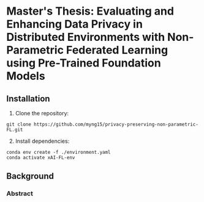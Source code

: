 # Master's Thesis: Evaluating and Enhancing Data Privacy in Distributed Environments with Non-Parametric Federated Learning using Pre-Trained Foundation Models 


## Installation
1. Clone the repository:
```
git clone https://github.com/myng15/privacy-preserving-non-parametric-FL.git 
```

2. Install dependencies:
```
conda env create -f ./environment.yaml
conda activate xAI-FL-env
```


## Background

### Abstract